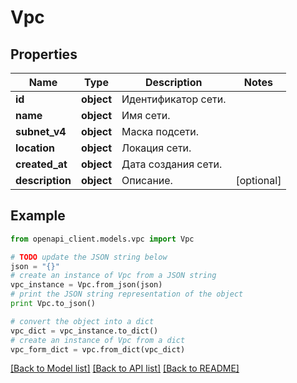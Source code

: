 # Vpc


## Properties
Name | Type | Description | Notes
------------ | ------------- | ------------- | -------------
**id** | **object** | Идентификатор сети. | 
**name** | **object** | Имя сети. | 
**subnet_v4** | **object** | Маска подсети. | 
**location** | **object** | Локация сети. | 
**created_at** | **object** | Дата создания сети. | 
**description** | **object** | Описание. | [optional] 

## Example

```python
from openapi_client.models.vpc import Vpc

# TODO update the JSON string below
json = "{}"
# create an instance of Vpc from a JSON string
vpc_instance = Vpc.from_json(json)
# print the JSON string representation of the object
print Vpc.to_json()

# convert the object into a dict
vpc_dict = vpc_instance.to_dict()
# create an instance of Vpc from a dict
vpc_form_dict = vpc.from_dict(vpc_dict)
```
[[Back to Model list]](../README.md#documentation-for-models) [[Back to API list]](../README.md#documentation-for-api-endpoints) [[Back to README]](../README.md)


